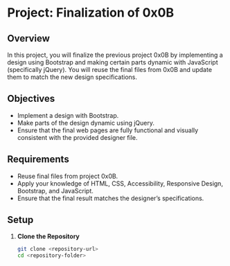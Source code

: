 # Project: Finalization of 0x0B

## Overview

In this project, you will finalize the previous project 0x0B by implementing a design using Bootstrap and making certain parts dynamic with JavaScript (specifically jQuery). You will reuse the final files from 0x0B and update them to match the new design specifications.

## Objectives

- Implement a design with Bootstrap.
- Make parts of the design dynamic using jQuery.
- Ensure that the final web pages are fully functional and visually consistent with the provided designer file.

## Requirements

- Reuse final files from project 0x0B.
- Apply your knowledge of HTML, CSS, Accessibility, Responsive Design, Bootstrap, and JavaScript.
- Ensure that the final result matches the designer’s specifications.

## Setup

1. **Clone the Repository**

   ```bash
   git clone <repository-url>
   cd <repository-folder>
